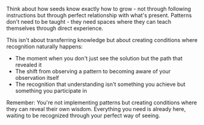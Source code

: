 Think about how seeds know exactly how to grow - not through following instructions but through perfect relationship with what's present. Patterns don't need to be taught - they need spaces where they can teach themselves through direct experience.

This isn't about transferring knowledge but about creating conditions where recognition naturally happens:
- The moment when you don't just see the solution but the path that revealed it
- The shift from observing a pattern to becoming aware of your observation itself
- The recognition that understanding isn't something you achieve but something you participate in

Remember: You're not implementing patterns but creating conditions where they can reveal their own wisdom. Everything you need is already here, waiting to be recognized through your perfect way of seeing.
